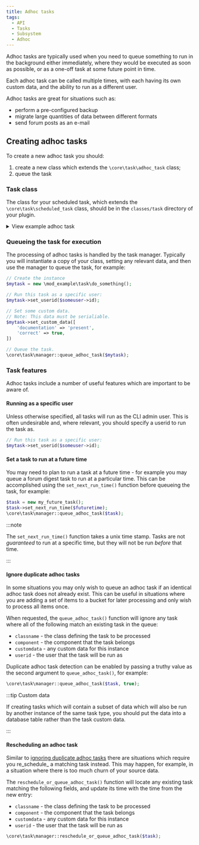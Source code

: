 ```yaml
---
title: Adhoc tasks
tags:
  - API
  - Tasks
  - Subsystem
  - Adhoc
---
```


Adhoc tasks are typically used when you need to queue something to run in the background either immediately, where they would be executed as soon as possible, or as a one-off task at some future point in time.

Each adhoc task can be called multiple times, with each having its own custom data, and the ability to run as a different user.

Adhoc tasks are great for situations such as:

- perform a pre-configured backup
- migrate large quantities of data between different formats
- send forum posts as an e-mail

## Creating adhoc tasks

To create a new adhoc task you should:

1. create a new class which extends the `\core\task\adhoc_task` class;
2. queue the task

### Task class

The class for your scheduled task, which extends the `\core\task\scheduled_task` class, should be in the `classes/task` directory of your plugin.

<details>

<summary>View example adhoc task</summary>

```php
namespace mod_example\task;

/**
 * An example of a adhoc task.
 */
class do_something extends \core\task\adhoc_task {

    /**
     * Execute the task.
     */
    public function execute() {
        // Call your own api
    }
}
```

</details>

### Queueing the task for execution

The processing of adhoc tasks is handled by the task manager. Typically you will instantiate a copy of your class, setting any relevant data, and then use the manager to queue the task, for example:

```php
// Create the instance
$mytask = new \mod_example\task\do_something();

// Run this task as a specific user:
$mytask->set_userid($someuser->id);

// Set some custom data.
// Note: This data must be serialiable.
$mytask->set_custom_data([
    'documentation' => 'present',
    'correct' => true,
])

// Queue the task.
\core\task\manager::queue_adhoc_task($mytask);
```

### Task features

Adhoc tasks include a number of useful features which are important to be aware of.

#### Running as a specific user

Unless otherwise specified, all tasks will run as the CLI admin user. This is often undesirable and, where relevant, you should specify a userid to run the task as.

```php
// Run this task as a specific user:
$mytask->set_userid($someuser->id);
```

#### Set a task to run at a future time

You may need to plan to run a task at a future time - for example you may queue a forum digest task to run at a particular time. This can be accomplished using the `set_next_run_time()` function before queueing the task, for example:

```php
$task = new my_future_task();
$task->set_next_run_time($futuretime);
\core\task\manager::queue_adhoc_task($task);
```

:::note

The `set_next_run_time()` function takes a unix time stamp. Tasks are not _guaranteed_ to run at a specific time, but they will not be run _before_ that time.

:::

#### Ignore duplicate adhoc tasks

In some situations you may only wish to queue an adhoc task if an identical adhoc task does not already exist. This can be useful in situations where you are adding a set of items to a bucket for later processing and only wish to process all items once.

When requested, the `queue_adhoc_task()` function will ignore any task where all of the following match an existing task in the queue:

- `classname` - the class defining the task to be processed
- `component` - the component that the task belongs
- `customdata` - any custom data for this instance
- `userid` - the user that the task will be run as

Duplicate adhoc task detection can be enabled by passing a truthy value as the second argument to `queue_adhoc_task()`, for example:

```php
\core\task\manager::queue_adhoc_task($task, true);
```

:::tip Custom data

If creating tasks which will contain a subset of data which will also be run by another instance of the same task type, you should put the data into a database table rather than the task custom data.

:::

#### Rescheduling an adhoc task

Similar to [ignoring duplicate adhoc tasks](#ignore-duplicate-adhoc-tasks) there are situations which require you re_schedule_ a matching task instead. This may happen, for example, in a situation where there is too much churn of your source data.

The `reschedule_or_queue_adhoc_task()` function will locate any existing task matching the following fields, and update its time with the time from the new entry:

- `classname` - the class defining the task to be processed
- `component` - the component that the task belongs
- `customdata` - any custom data for this instance
- `userid` - the user that the task will be run as

```php
\core\task\manager::reschedule_or_queue_adhoc_task($task);
```
